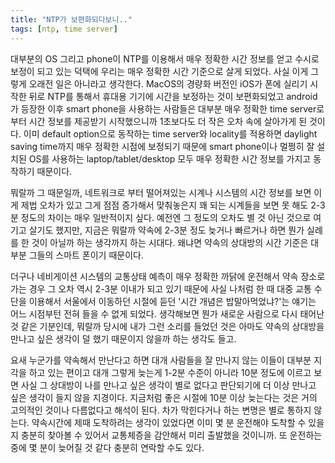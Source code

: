 ```yaml
---
title: "NTP가 보편화되다보니.."
tags: [ntp, time server]
---
```


대부분의 OS 그리고 phone이 NTP를 이용해서 매우 정확한 시간 정보를 얻고 수시로 보정이 되고 있는 덕택에 우리는 매우 정확한 시간 기준으로 살게 되었다. 사실 이게 그렇게 오래전 일은 아니라고 생각한다. MacOS의 경량화 버전인 iOS가 폰에 실리기 시작한 뒤로 NTP를 통해서 휴대용 기기에 시간을 보정하는 것이 보편화되었고 android가 등장한 이후 smart phone을 사용하는 사람들은 대부분 매우 정확한 time server로부터 시간 정보를 제공받기 시작했으니까 1초보다도 더 작은 오차 속에 살아가게 된 것이다. 이미 default option으로 동작하는 time server와 locality를 적용하면 daylight saving time까지 매우 정확한 시점에 보정되기 때문에 smart phone이나 멀쩡히 잘 설치된 OS를 사용하는 laptop/tablet/desktop 모두 매우 정확한 시간 정보를 가지고 동작하기 때문이다. 

뭐랄까 그 때문일까, 네트워크로 부터 떨어져있는 시계나 시스템의 시간 정보를 보면 이게 제법 오차가 있고 그게 점점 증가해서 맞춰놓은지 꽤 되는 시계들을 보면 못 해도 2-3분 정도의 차이는 매우 일반적이지 싶다. 예전엔 그 정도의 오차도 별 것 아닌 것으로 여기고 살기도 했지만, 지금은 뭐랄까 약속에 2-3분 정도 늦거나 빠르거나 하면 뭔가 실례를 한 것이 아닐까 하는 생각까지 하는 시대다. 왜냐면 약속의 상대방의 시간 기준은 대부분 그들의 스마트 폰이기 때문이다. 

더구나 네비게이션 시스템의 교통상태 예측이 매우 정확한 까닭에 운전해서 약속 장소로 가는 경우 그 오차 역시 2-3분 이내가 되고 있기 때문에 사실 나처럼 한 때 대중 교통 수단을 이용해서 서울에서 이동하던 시절에 듣던 '시간 개념은 밥말아먹었냐?'는 얘기는 어느 시점부턴 전혀 들을 수 없게 되었다. 생각해보면 뭔가 새로운 사람으로 다시 태어난 것 같은 기분인데, 뭐랄까 당시에 내가 그런 소리를 들었던 것은 아마도 약속의 상대방을 만나고 싶은 생각이 덜 했기 때문이지 않을까 하는 생각도 들고. 

요새 누군가를 약속해서 만난다고 하면 대개 사람들을 잘 만나지 않는 이들이 대부분 지각을 하고 있는 편이고 대개 그렇게 늦는게 1-2분 수준이 아니라 10분 정도에 이르고 보면 사실 그 상대방이 나를 만나고 싶은 생각이 별로 없다고 판단되기에 더 이상 만나고 싶은 생각이 들지 않을 지경이다. 지금처럼 좋은 시절에 10분 이상 늦는다는 것은 거의 고의적인 것이나 다름없다고 해석이 된다. 차가 막힌다거나 하는 변명은 별로 통하지 않는다. 약속시간에 제때 도착하려는 생각이 있었다면 이미 몇 분 운전해야 도착할 수 있을지 충분히 찾아볼 수 있어서 교통체증을 감안해서 미리 출발했을 것이니까. 또 운전하는 중에 몇 분이 늦어질 것 같다 충분히 연락할 수도 있다. 

